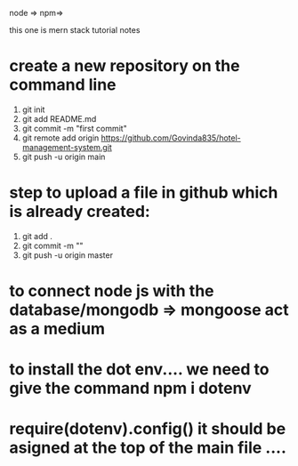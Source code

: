 node => npm=> 

<p>this one is  mern stack tutorial notes</p>

# create a new repository on the command line

1. git init
2. git add README.md
3. git commit -m "first commit"
4. git remote add origin https://github.com/Govinda835/hotel-management-system.git
5. git push -u origin main

# step to upload a file in github which is already created:
1. git add . 
2. git commit -m ""
3. git push -u origin master

# to connect node js with the database/mongodb => mongoose act as a medium


# to install the dot env....  we need to give the command npm i dotenv

# require(dotenv).config() it should be asigned at the top of the main file .... 




